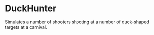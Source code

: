 DuckHunter
==========

Simulates a number of shooters shooting at a number of duck-shaped targets at a carnival.